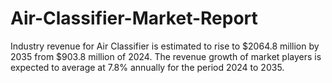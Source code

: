 # Air-Classifier-Market-Report
Industry revenue for Air Classifier is estimated to rise to $2064.8 million by 2035 from $903.8 million of 2024. The revenue growth of market players is expected to average at 7.8% annually for the period 2024 to 2035.
